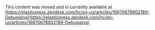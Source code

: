 This content was moved and is currently available at [https://elasticpress.zendesk.com/hc/en-us/articles/16670678802189-Debugging](https://elasticpress.zendesk.com/hc/en-us/articles/16670678802189-Debugging).